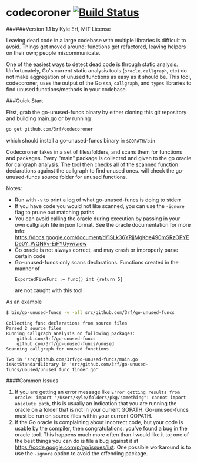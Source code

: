 codecoroner [![Build Status](https://travis-ci.org/3rf/codecoroner.svg)](https://travis-ci.org/3rf/codecoroner)
===============
######Version 1.1 by Kyle Erf, MIT License 


Leaving dead code in a large codebase with multiple libraries is difficult to avoid.
Things get moved around; functions get refactored, leaving helpers on their own; people miscommunicate. 

One of the easiest ways to detect dead code is through static analysis. 
Unfortunately, Go's current static analysis tools (`oracle`, `callgraph`, etc) do not make aggregation of unused functions as easy as it should be.
This tool, codecoroner, uses the output of the Go `ssa`, `callgraph`, and `types` libraries to find unused functions/methods in your codebase. 

###Quick Start

First, grab the go-unused-funcs binary by either cloning this git repository and building main.go or by running
```bash
go get github.com/3rf/codecoroner
```
which should install a go-unused-funcs binary in `$GOPATH/bin`

Codecoroner takes in a set of files/folders, and scans them for functions and packages.
Every "main" package is collected and given to the go oracle for callgraph analysis.
The tool then checks all of the scanned function declarations against the callgraph to find unused ones.
will check the go-unused-funcs source folder for unused functions.

Notes:
 * Run with `-v` to print a log of what go-unused-funcs is doing to stderr
 * If you have code you would not like scanned, you can use the `-ignore` flag to prune out matching paths
 * You can avoid calling the oracle during execution by passing in your own callgraph file in json format. See the oracle documentation for more info: https://docs.google.com/document/d/1SLk36YRjjMgKqe490mSRzOPYEDe0Y_WQNRv-EiFYUyw/view
 * Go oracle is not always correct, and may crash or improperly parse certain code
 * Go-unused-funcs only scans declarations. Functions created in the manner of 
   ```
   ExportedFiveFunc := func() int {return 5} 
   ```
   are not caught with this tool

As an example
```bash
$ bin/go-unused-funcs -v -all src/github.com/3rf/go-unused-funcs
```
```
Collecting func declarations from source files
Parsed 2 source files
Running callgraph analysis on following packages:
	github.com/3rf/go-unused-funcs
	github.com/3rf/go-unused-funcs/unused
Scanning callgraph for unused functions

Two in 'src/github.com/3rf/go-unused-funcs/main.go'
isNotStandardLibrary in 'src/github.com/3rf/go-unused-funcs/unused/unused_func_finder.go'
```

####Common Issues

1. If you are getting an error message like `Error getting results from oracle: import "/Users/kyle/folders/pkg/something": cannot import absolute path`, this is usually an indication that you are running the oracle on a folder that is not in your current GOPATH. Go-unused-funcs must be run on source files within your current GOPATH.
2. If the Go oracle is complaining about incorrect code, but your code is usable by the compiler, then congratulations: you've found a bug in the oracle tool. This happens much more often than I would like it to; one of the best things you can do is file a bug against it at https://code.google.com/p/go/issues/list. One possible workaround is to use the `-ignore` option to avoid the offending package.
